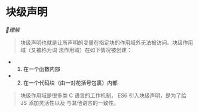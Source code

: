 # 块级声明

*🎈理解*
> 块级声明也就是让所声明的变量在指定块的作用域外无法被访问。块级作用域（又被称为词 法作用域）在如下情况被创建：

 * 1. 在一个函数内部 

 * 2. 在一个代码块（由一对花括号包裹）内部

> 块级作用域是很多类 C 语言的工作机制， ES6 引入块级声明，是为了给 JS 添加灵活性以及 与其他语言的一致性。

